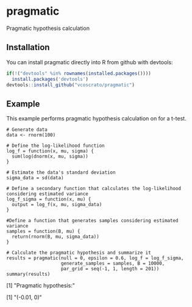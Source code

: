 # pragmatic
Pragmatic hypothesis calculation

## Installation

You can install pragmatic directly into R from github with devtools:

``` r
if(!("devtools" %in% rownames(installed.packages())))
  install.packages('devtools')
devtools::install_github("vcoscrato/pragmatic")
```

## Example
This example performs pragmatic hypothesis calculation on for a t-test.

```{r}
# Generate data
data <- rnorm(100)

# Define the log-likelihood function
log_f = function(x, mu, sigma) {
  sum(log(dnorm(x, mu, sigma))
}

# Estimate the data's standard deviation
sigma_data = sd(data)

# Define a secondary function that calculates the log-likelihood considering estimated variance
log_f_sigma = function(x, mu) {
  output = log_f(x, mu, sigma_data)
}

#Define a function that generates samples considering estimated variance
samples = function(B, mu) {
  return(rnorm(B, mu, sigma_data))
}

# Calculate the pragmatic hypothesis and summarize it
results = pragmatic(null = 0, epsilon = 0.6, log_f = log_f_sigma, 
                    generate_samples = samples, B = 10000, 
                    par_grid = seq(-1, 1, length = 201))
summary(results)
```

[1] "Pragmatic hypothesis:"

[1] "(-0.01, 0)"
